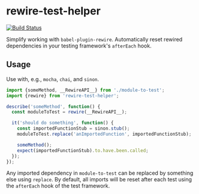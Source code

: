# rewire-test-helper
[![Build Status](https://travis-ci.org/rincedd/rewire-test-helper.svg?branch=master)](https://travis-ci.org/rincedd/rewire-test-helper)

Simplify working with `babel-plugin-rewire`. Automatically reset
rewired dependencies in your testing framework's `afterEach` hook.

## Usage
Use with, e.g., `mocha`, `chai`, and `sinon`.
```javascript
import {someMethod, __RewireAPI__} from './module-to-test';
import {rewire} from 'rewire-test-helper';

describe('someMethod', function() {
  const moduleToTest = rewire(__RewireAPI__);

  it('should do something', function() {
    const importedFunctionStub = sinon.stub();
    moduleToTest.replace('anImportedFunction', importedFunctionStub);

    someMethod();
    expect(importedFunctionStub).to.have.been.called;
  });
});
```

Any imported dependency in `module-to-test` can be replaced by something
else using `replace`. By default, all imports will be reset after each test
using the `afterEach` hook of the test framework.